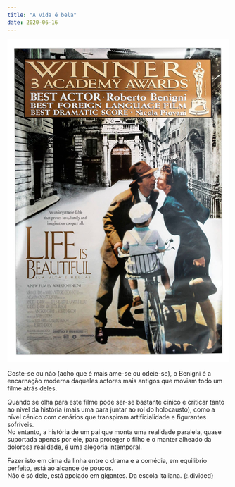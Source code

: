 ```yaml
---
title: "A vida é bela"
date: 2020-06-16
---
```


![benigni](assets/images/flm_19.jpg)

Goste-se ou não (acho que é mais ame-se ou odeie-se), o Benigni é a encarnação moderna daqueles actores mais antigos que moviam todo um filme atrás deles.

Quando se olha para este filme pode ser-se bastante cínico e criticar tanto ao nível da história (mais uma para juntar ao rol do holocausto), como a nível cénico com cenários que transpiram artificialidade e figurantes sofríveis.\
No entanto, a história de um pai que monta uma realidade paralela, quase suportada apenas por ele, para proteger o filho e o manter alheado da dolorosa realidade, é uma alegoria intemporal.

Fazer isto em cima da linha entre o drama e a comédia, em equilibrio perfeito, está ao alcance de poucos.\
Não é só dele, está apoiado em gigantes. Da escola italiana.
{:.divided}
